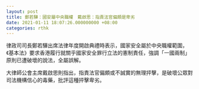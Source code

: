 ```yaml
---
layout: post
title: 鄭若驊：國安屬中央職權　戴啟思：指責法官偏頗是卑劣
date: 2021-01-11 18:07:26.000000000 +08:00
categories: rthk
---
```


律政司司長鄭若驊出席法律年度開啟典禮時表示，國家安全屬於中央職權範圍，《基本法》要求香港履行就關乎國家安全罪行立法的憲制責任，強調「一國兩制」原則已遭破壞的說法，全屬誤解。 

大律師公會主席戴啟思則指出，指責法官偏頗或不誠實的無理抨擊，是破壞公眾對司法機構信心的毒藥，批評這種抨擊卑劣。
